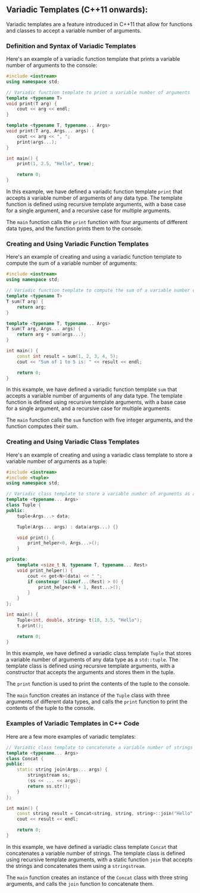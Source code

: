 
## Variadic Templates (C++11 onwards):
Variadic templates are a feature introduced in C++11 that allow for functions and classes to accept a variable number of arguments.

### Definition and Syntax of Variadic Templates
Here's an example of a variadic function template that prints a variable number of arguments to the console:
```cpp
#include <iostream>
using namespace std;

// Variadic function template to print a variable number of arguments
template <typename T>
void print(T arg) {
    cout << arg << endl;
}

template <typename T, typename... Args>
void print(T arg, Args... args) {
    cout << arg << ", ";
    print(args...);
}

int main() {
    print(1, 2.5, "Hello", true);

    return 0;
}
```
In this example, we have defined a variadic function template `print` that accepts a variable number of arguments of any data type. The template function is defined using recursive template arguments, with a base case for a single argument, and a recursive case for multiple arguments.

The `main` function calls the `print` function with four arguments of different data types, and the function prints them to the console.

### Creating and Using Variadic Function Templates
Here's an example of creating and using a variadic function template to compute the sum of a variable number of arguments:
```cpp
#include <iostream>
using namespace std;

// Variadic function template to compute the sum of a variable number of arguments
template <typename T>
T sum(T arg) {
    return arg;
}

template <typename T, typename... Args>
T sum(T arg, Args... args) {
    return arg + sum(args...);
}

int main() {
    const int result = sum(1, 2, 3, 4, 5);
    cout << "Sum of 1 to 5 is: " << result << endl;

    return 0;
}
```
In this example, we have defined a variadic function template `sum` that accepts a variable number of arguments of any data type. The template function is defined using recursive template arguments, with a base case for a single argument, and a recursive case for multiple arguments.

The `main` function calls the `sum` function with five integer arguments, and the function computes their sum.

### Creating and Using Variadic Class Templates
Here's an example of creating and using a variadic class template to store a variable number of arguments as a tuple:
```cpp
#include <iostream>
#include <tuple>
using namespace std;

// Variadic class template to store a variable number of arguments as a tuple
template <typename... Args>
class Tuple {
public:
    tuple<Args...> data;

    Tuple(Args... args) : data(args...) {}

    void print() {
        print_helper<0, Args...>();
    }

private:
    template <size_t N, typename T, typename... Rest>
    void print_helper() {
        cout << get<N>(data) << " ";
        if constexpr (sizeof...(Rest) > 0) {
            print_helper<N + 1, Rest...>();
        }
    }
};

int main() {
    Tuple<int, double, string> t(10, 3.5, "Hello");
    t.print();

    return 0;
}
```
In this example, we have defined a variadic class template `Tuple` that stores a variable number of arguments of any data type as a `std::tuple`. The template class is defined using recursive template arguments, with a constructor that accepts the arguments and stores them in the tuple.

The `print` function is used to print the contents of the tuple to the console.

The `main` function creates an instance of the `Tuple` class with three arguments of different data types, and calls the `print` function to print the contents of the tuple to the console.

### Examples of Variadic Templates in C++ Code
Here are a few more examples of variadic templates:
```cpp
// Variadic class template to concatenate a variable number of strings
template <typename... Args>
class Concat {
public:
    static string join(Args... args) {
        stringstream ss;
        (ss << ... << args);
        return ss.str();
    }
};

int main() {
    const string result = Concat<string, string, string>::join("Hello", " ", "World");
    cout << result << endl;

    return 0;
}
```
In this example, we have defined a variadic class template `Concat` that concatenates a variable number of strings. The template class is defined using recursive template arguments, with a static function `join` that accepts the strings and concatenates them using a `stringstream`.

The `main` function creates an instance of the `Concat` class with three string arguments, and calls the `join` function to concatenate them.